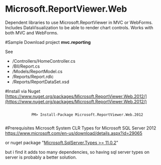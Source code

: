 # Microsoft.ReportViewer.Web
Dependent libraries to use Microsoft.ReportViewer in MVC or WebForms. Includes DataVisualization to be able to render chart controls. Works with both MVC and WebForms. 


#Sample
Download project __mvc.reporting__

See

 * /Controllers/HomeController.cs
 * /Bll/Report.cs
 * /Models/ReportModel.cs
 * /Reports/Report.rdlc
 * /Reports/ReportDataSet.xsd



#Install via Nuget
[https://www.nuget.org/packages/Microsoft.ReportViewer.Web.2012/](https://www.nuget.org/packages/Microsoft.ReportViewer.Web.2012/)


<div class="nuget-badge">
    <p>
        <code>
            PM&gt; Install-Package Microsoft.ReportViewer.Web.2012
        </code>
    </p>
</div>

#Prerequisites
Microsoft System CLR Types for Microsoft SQL Server 2012
https://www.microsoft.com/en-us/download/details.aspx?id=29065


or nuget package "[Microsoft.SqlServer.Types >= 11.0.2](https://www.nuget.org/packages/Microsoft.SqlServer.Types/)"

but i find it adds too many dependencies, so having sql server types on server is probably a better solution.

